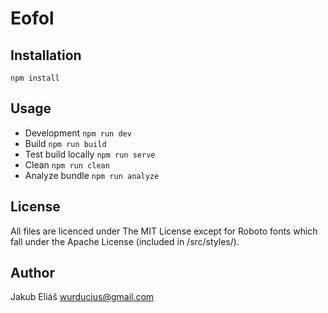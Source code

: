 # Eofol

## Installation

`npm install`

## Usage

-   Development `npm run dev`
-   Build `npm run build`
-   Test build locally `npm run serve`
-   Clean `npm run clean`
-   Analyze bundle `npm run analyze`

## License

All files are licenced under The MIT License except for Roboto fonts which fall under the Apache License (included in /src/styles/).

## Author

Jakub Eliáš wurducius@gmail.com

